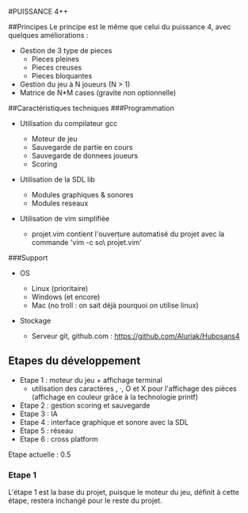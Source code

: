 #PUISSANCE 4++



##Principes
Le principe est le même que celui du puissance 4, avec quelques améliorations :
* Gestion de 3 type de pieces
    * Pieces pleines
    * Pieces creuses
    * Pieces bloquantes
* Gestion du jeu à N joueurs (N > 1)
* Matrice de N\*M cases (gravite non optionnelle)


##Caractéristiques techniques
###Programmation
* Utilisation du compilateur gcc
    * Moteur de jeu
    * Sauvegarde de partie en cours
    * Sauvegarde de donnees joueurs
    * Scoring

* Utilisation de la SDL lib
    * Modules graphiques & sonores
    * Modules reseaux

* Utilisation de vim simplifiée
    * projet.vim contient l'ouverture automatisé du projet
	    avec la commande 'vim -c so\ projet.vim'


###Support
* OS
    * Linux (prioritaire)
    * Windows (et encore)
    * Mac (no troll : on sait déjà pourquoi on utilise linux)

* Stockage
    * Serveur git, github.com : https://github.com/Aluriak/Hubosans4


## Etapes du développement
* Etape 1 : moteur du jeu + affichage terminal
    * utilisation des caractères , ·, O et X pour l'affichage des pièces (affichage en couleur grâce à la technologie printf)
* Etape 2 : gestion scoring et sauvegarde
* Etape 3 : IA
* Etape 4 : interface graphique et sonore avec la SDL
* Etape 5 : réseau
* Etape 6 : cross platform

Etape actuelle : 0.5


### Etape 1
L'étape 1 est la base du projet, puisque le moteur du jeu, définit à cette étape, restera inchangé pour le reste du projet.


